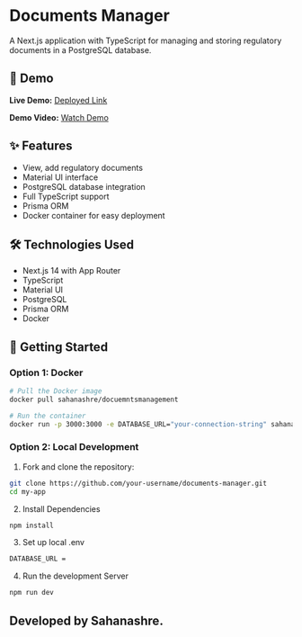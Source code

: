 # Documents Manager

A Next.js application with TypeScript for managing and storing regulatory documents in a PostgreSQL database.

## 🚀 Demo

**Live Demo:** [Deployed Link](https://saha-documents-manager.vercel.app)

**Demo Video:** [Watch Demo](https://drive.google.com/file/d/1wjLOufm_dTaC7uDjBJFVApot3zNBYv58/view?usp=sharing)

## ✨ Features

- View, add regulatory documents
- Material UI interface
- PostgreSQL database integration
- Full TypeScript support
- Prisma ORM
- Docker container for easy deployment

## 🛠️ Technologies Used

- Next.js 14 with App Router
- TypeScript
- Material UI
- PostgreSQL
- Prisma ORM
- Docker

## 🚀 Getting Started

### Option 1: Docker 

```bash
# Pull the Docker image
docker pull sahanashre/docuemntsmanagement

# Run the container
docker run -p 3000:3000 -e DATABASE_URL="your-connection-string" sahanashre/documentsmanagement
```

### Option 2: Local Development


1. Fork and clone the repository:
```bash
git clone https://github.com/your-username/documents-manager.git
cd my-app
```

2. Install Dependencies
```bash
npm install
```

3. Set up local .env
```bash
DATABASE_URL = 
```

4. Run the development Server
```bash
npm run dev
```

## Developed by Sahanashre.
